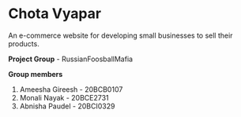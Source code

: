 # Chota Vyapar

An e-commerce website for developing small businesses to sell their products.

__Project Group__ - RussianFoosballMafia

__Group members__
<ol>
    <li> Ameesha Gireesh - 20BCB0107
    <li> Monali Nayak - 20BCE2731 
    <li> Abnisha Paudel - 20BCI0329
</ol>
